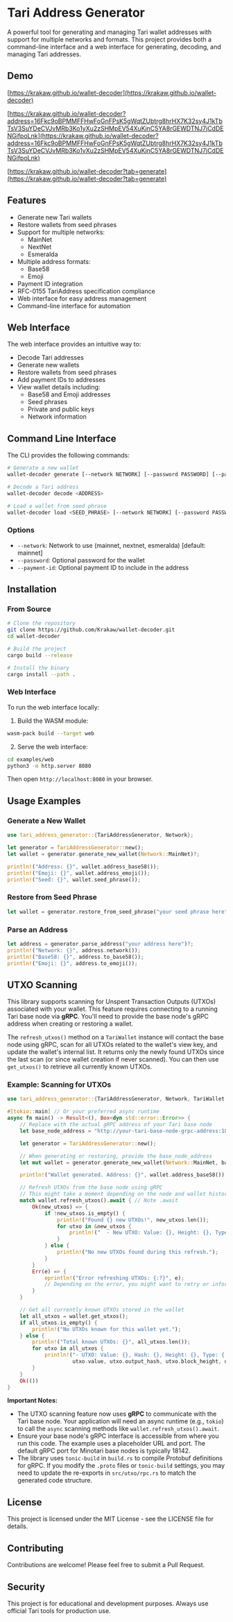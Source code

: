 # Tari Address Generator

A powerful tool for generating and managing Tari wallet addresses with support for multiple networks and formats. This project provides both a command-line interface and a web interface for generating, decoding, and managing Tari addresses.

## Demo

[https://krakaw.github.io/wallet-decoder](https://krakaw.github.io/wallet-decoder)

[https://krakaw.github.io/wallet-decoder?address=16Fkc9oBPMMFFHwFoGnFPsK5gWqtZUbtrg8hrHX7K32sy4J1kTbTsV3SuYDeCVJvMRb3Ko1yXu2zSHMpEV54XuKjnC5YA8rGEWDTNJ7jCdDENGifpoLnk](https://krakaw.github.io/wallet-decoder?address=16Fkc9oBPMMFFHwFoGnFPsK5gWqtZUbtrg8hrHX7K32sy4J1kTbTsV3SuYDeCVJvMRb3Ko1yXu2zSHMpEV54XuKjnC5YA8rGEWDTNJ7jCdDENGifpoLnk)


[https://krakaw.github.io/wallet-decoder?tab=generate](https://krakaw.github.io/wallet-decoder?tab=generate)


## Features

- Generate new Tari wallets
- Restore wallets from seed phrases
- Support for multiple networks:
  - MainNet
  - NextNet
  - Esmeralda
- Multiple address formats:
  - Base58
  - Emoji
- Payment ID integration
- RFC-0155 TariAddress specification compliance
- Web interface for easy address management
- Command-line interface for automation

## Web Interface

The web interface provides an intuitive way to:
- Decode Tari addresses
- Generate new wallets
- Restore wallets from seed phrases
- Add payment IDs to addresses
- View wallet details including:
  - Base58 and Emoji addresses
  - Seed phrases
  - Private and public keys
  - Network information

## Command Line Interface

The CLI provides the following commands:

```bash
# Generate a new wallet
wallet-decoder generate [--network NETWORK] [--password PASSWORD] [--payment-id PAYMENT_ID]

# Decode a Tari address
wallet-decoder decode <ADDRESS>

# Load a wallet from seed phrase
wallet-decoder load <SEED_PHRASE> [--network NETWORK] [--password PASSWORD] [--payment-id PAYMENT_ID]
```

### Options

- `--network`: Network to use (mainnet, nextnet, esmeralda) [default: mainnet]
- `--password`: Optional password for the wallet
- `--payment-id`: Optional payment ID to include in the address

## Installation

### From Source

```bash
# Clone the repository
git clone https://github.com/Krakaw/wallet-decoder.git
cd wallet-decoder

# Build the project
cargo build --release

# Install the binary
cargo install --path .
```

### Web Interface

To run the web interface locally:

1. Build the WASM module:
```bash
wasm-pack build --target web
```

2. Serve the web interface:
```bash
cd examples/web
python3 -m http.server 8080
```

Then open `http://localhost:8080` in your browser.

## Usage Examples

### Generate a New Wallet

```rust
use tari_address_generator::{TariAddressGenerator, Network};

let generator = TariAddressGenerator::new();
let wallet = generator.generate_new_wallet(Network::MainNet)?;

println!("Address: {}", wallet.address_base58());
println!("Emoji: {}", wallet.address_emoji());
println!("Seed: {}", wallet.seed_phrase());
```

### Restore from Seed Phrase

```rust
let wallet = generator.restore_from_seed_phrase("your seed phrase here", Network::MainNet)?;
```

### Parse an Address

```rust
let address = generator.parse_address("your address here")?;
println!("Network: {}", address.network());
println!("Base58: {}", address.to_base58());
println!("Emoji: {}", address.to_emoji());
```

## UTXO Scanning

This library supports scanning for Unspent Transaction Outputs (UTXOs) associated with your wallet. This feature requires connecting to a running Tari base node via **gRPC**. You'll need to provide the base node's gRPC address when creating or restoring a wallet.

The `refresh_utxos()` method on a `TariWallet` instance will contact the base node using gRPC, scan for all UTXOs related to the wallet's view key, and update the wallet's internal list. It returns only the newly found UTXOs since the last scan (or since wallet creation if never scanned). You can then use `get_utxos()` to retrieve all currently known UTXOs.

### Example: Scanning for UTXOs

```rust
use tari_address_generator::{TariAddressGenerator, Network, TariWallet, TariWalletError};

#[tokio::main] // Or your preferred async runtime
async fn main() -> Result<(), Box<dyn std::error::Error>> {
    // Replace with the actual gRPC address of your Tari base node
    let base_node_address = "http://your-tari-base-node-grpc-address:18142".to_string(); // Default gRPC port for Minotari

    let generator = TariAddressGenerator::new();

    // When generating or restoring, provide the base_node_address
    let mut wallet = generator.generate_new_wallet(Network::MainNet, base_node_address)?;

    println!("Wallet generated. Address: {}", wallet.address_base58());

    // Refresh UTXOs from the base node using gRPC
    // This might take a moment depending on the node and wallet history.
    match wallet.refresh_utxos().await { // Note .await
        Ok(new_utxos) => {
            if !new_utxos.is_empty() {
                println!("Found {} new UTXOs!", new_utxos.len());
                for utxo in &new_utxos {
                    println!("  - New UTXO: Value: {}, Height: {}, Type: {:?}", utxo.value, utxo.block_height, utxo.output_type);
                }
            } else {
                println!("No new UTXOs found during this refresh.");
            }
        }
        Err(e) => {
            eprintln!("Error refreshing UTXOs: {:?}", e);
            // Depending on the error, you might want to retry or inform the user.
        }
    }

    // Get all currently known UTXOs stored in the wallet
    let all_utxos = wallet.get_utxos();
    if all_utxos.is_empty() {
        println!("No UTXOs known for this wallet yet.");
    } else {
        println!("Total known UTXOs: {}", all_utxos.len());
        for utxo in all_utxos {
            println!("- UTXO: Value: {}, Hash: {}, Height: {}, Type: {:?}",
                     utxo.value, utxo.output_hash, utxo.block_height, utxo.output_type);
        }
    }
    Ok(())
}
```

**Important Notes:**
- The UTXO scanning feature now uses **gRPC** to communicate with the Tari base node. Your application will need an async runtime (e.g., `tokio`) to call the `async` scanning methods like `wallet.refresh_utxos().await`.
- Ensure your base node's gRPC interface is accessible from where you run this code. The example uses a placeholder URL and port. The default gRPC port for Minotari base nodes is typically 18142.
- The library uses `tonic-build` in `build.rs` to compile Protobuf definitions for gRPC. If you modify the `.proto` files or `tonic-build` settings, you may need to update the re-exports in `src/utxo/rpc.rs` to match the generated code structure.

## License

This project is licensed under the MIT License - see the LICENSE file for details.

## Contributing

Contributions are welcome! Please feel free to submit a Pull Request.

## Security

This project is for educational and development purposes. Always use official Tari tools for production use. 